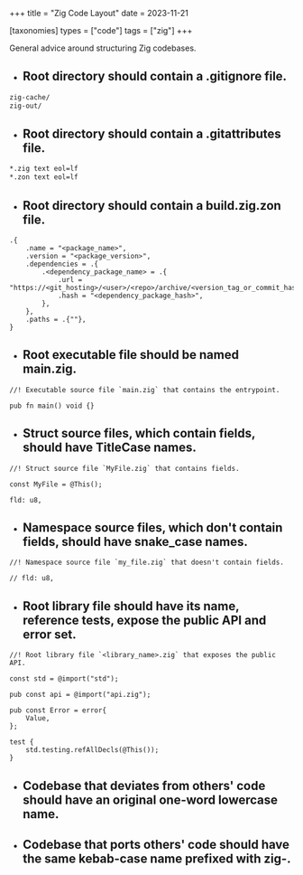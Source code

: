 +++
title = "Zig Code Layout"
date = 2023-11-21

[taxonomies]
types = ["code"]
tags = ["zig"]
+++

General advice around structuring Zig codebases.

<!-- more -->

- ## Root directory should contain a .gitignore file.

```sh
zig-cache/
zig-out/
```

- ## Root directory should contain a .gitattributes file.

```sh
*.zig text eol=lf
*.zon text eol=lf
```

- ## Root directory should contain a build.zig.zon file.

```zig
.{
    .name = "<package_name>",
    .version = "<package_version>",
    .dependencies = .{
        .<dependency_package_name> = .{
            .url = "https://<git_hosting>/<user>/<repo>/archive/<version_tag_or_commit_hash>.tar.gz",
            .hash = "<dependency_package_hash>",
        },
    },
    .paths = .{""},
}
```

- ## Root executable file should be named main.zig.

```zig
//! Executable source file `main.zig` that contains the entrypoint.

pub fn main() void {}
```

- ## Struct source files, which contain fields, should have TitleCase names.

```zig
//! Struct source file `MyFile.zig` that contains fields.

const MyFile = @This();

fld: u8,
```

- ## Namespace source files, which don't contain fields, should have snake_case names.

```zig
//! Namespace source file `my_file.zig` that doesn't contain fields.

// fld: u8,
```

- ## Root library file should have its name, reference tests, expose the public API and error set.

```zig
//! Root library file `<library_name>.zig` that exposes the public API.

const std = @import("std");

pub const api = @import("api.zig");

pub const Error = error{
    Value,
};

test {
    std.testing.refAllDecls(@This());
}
```

- ## Codebase that deviates from others' code should have an original one-word lowercase name.

- ## Codebase that ports others' code should have the same kebab-case name prefixed with zig-.
